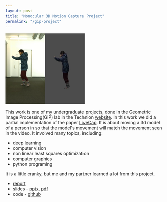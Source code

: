 ```yaml
---
layout: post
title: "Monocular 3D Motion Capture Project"
permalink: "/gip-project"
---
```


<img src="../static/images/gip.png" alt="a man boxing and it's reconstruction" width="50%" height="auto">

This work is one of my undergraduate projects, done in the Geometric Image Processing(GIP) lab in the Technion [website](http://gip.cs.technion.ac.il/).
In this work we did a partial implementation of the paper [LiveCap](https://gvv.mpi-inf.mpg.de/projects/LiveCap/). 
It is about moving a 3d model of a person in so that the model's movement will match the movement seen in the video.
It involved many topics, including:
* deep learning
* computer vision
* non linear least squares optimization
* computer graphics
* python programing
   
It is a little cranky, but me and my partner learned a lot from this project.

* <a href="../static/reports/gip.pdf">report</a>
* slides - [pptx](../static/slides/gip.pptx), <a href="../static/slides/gip.pdf">pdf</a>
* code - [github](https://github.com/izosak/LiveCapCover.git)

